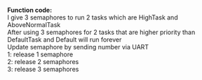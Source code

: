   <p><strong>Function code:</strong><br>
  I give 3 semaphores to run 2 tasks which are HighTask and AboveNormalTask<br>
  After using 3 semaphores for 2 tasks that are higher priority than DefaultTask and Default will run forever<br>
  Update semaphore by sending number via UART<br>
  1: release 1 semaphore<br>
  2: release 2 semaphores<br>
  3: release 3 semaphores<br>